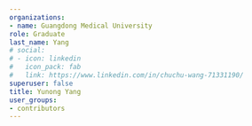```yaml
---
organizations:
- name: Guangdong Medical University
role: Graduate
last_name: Yang
# social:
# - icon: linkedin
#   icon_pack: fab
#   link: https://www.linkedin.com/in/chuchu-wang-71331190/
superuser: false
title: Yunong Yang
user_groups:
- contributors
---
```





